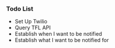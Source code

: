 ### Todo List

- Set Up Twilio
- Query TFL API
- Establish when I want to be notified
- Establish what I want to be notified for